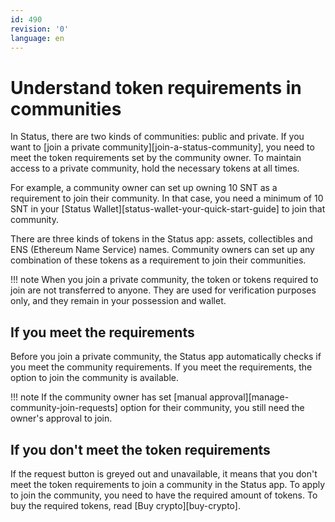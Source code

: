 ```yaml
---
id: 490
revision: '0'
language: en
---
```


# Understand token requirements in communities

<!--
image
-->

In Status, there are two kinds of communities: public and private. If you want to [join a private community][join-a-status-community], you need to meet the token requirements set by the community owner. To maintain access to a private community, hold the necessary tokens at all times.

For example, a community owner can set up owning 10 SNT as a requirement to join their community. In that case, you need a minimum of 10 SNT in your [Status Wallet][status-wallet-your-quick-start-guide] to join that community.

There are three kinds of tokens in the Status app: assets, collectibles and ENS (Ethereum Name Service) names. Community owners can set up any combination of these tokens as a requirement to join their communities.

!!! note
When you join a private community, the token or tokens required to join are not transferred to anyone. They are used for verification purposes only, and they remain in your possession and wallet.

## If you meet the requirements

Before you join a private community, the Status app automatically checks if you meet the community requirements. If you meet the requirements, the option to join the community is available.

!!! note
If the community owner has set [manual approval][manage-community-join-requests] option for their community, you still need the owner's approval to join.

## If you don't meet the token requirements

If the request button is greyed out and unavailable, it means that you don't meet the token requirements to join a community in the Status app. To apply to join the community, you need to have the required amount of tokens. To buy the required tokens, read [Buy crypto][buy-crypto].

